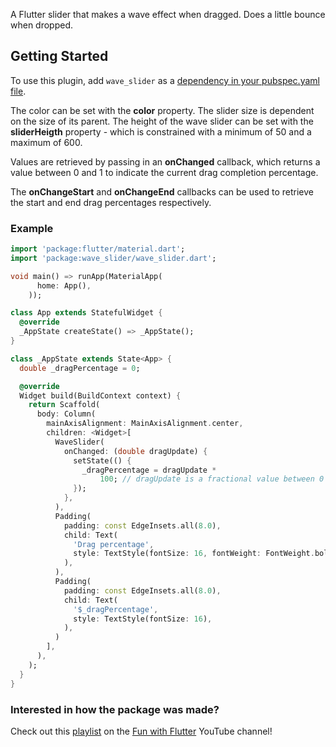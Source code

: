 
A Flutter slider that makes a wave effect when dragged. Does a little bounce when dropped.

## Getting Started

To use this plugin, add `wave_slider` as a [dependency in your pubspec.yaml file](https://flutter.io/platform-plugins/).

The color can be set with the **color** property. The slider size is dependent on the size of its parent. The height of the wave slider can be set with the **sliderHeigth** property - which is constrained with a minimum of 50 and a maximum of 600.

  

Values are retrieved by passing in an **onChanged** callback, which returns a value between 0 and 1 to indicate the current drag completion percentage.

  

The **onChangeStart** and **onChangeEnd** callbacks can be used to retrieve the start and end drag percentages respectively.

### Example

```dart
import 'package:flutter/material.dart';
import 'package:wave_slider/wave_slider.dart';

void main() => runApp(MaterialApp(
      home: App(),
    ));

class App extends StatefulWidget {
  @override
  _AppState createState() => _AppState();
}

class _AppState extends State<App> {
  double _dragPercentage = 0;

  @override
  Widget build(BuildContext context) {
    return Scaffold(
      body: Column(
        mainAxisAlignment: MainAxisAlignment.center,
        children: <Widget>[
          WaveSlider(
            onChanged: (double dragUpdate) {
              setState(() {
                _dragPercentage = dragUpdate *
                    100; // dragUpdate is a fractional value between 0 and 1
              });
            },
          ),
          Padding(
            padding: const EdgeInsets.all(8.0),
            child: Text(
              'Drag percentage',
              style: TextStyle(fontSize: 16, fontWeight: FontWeight.bold),
            ),
          ),
          Padding(
            padding: const EdgeInsets.all(8.0),
            child: Text(
              '$_dragPercentage',
              style: TextStyle(fontSize: 16),
            ),
          )
        ],
      ),
    );
  }
}
```

  

### Interested in how the package was made?
Check out this [playlist](https://www.youtube.com/playlist?list=PLjr4ufdmNA4J2-KwMutexAjjf_VmjL1eH) on the [Fun with Flutter](https://www.youtube.com/funwithflutter) YouTube channel!